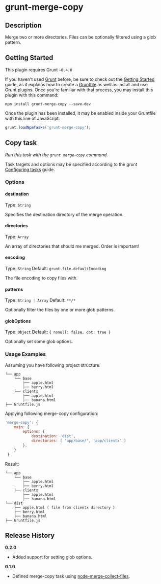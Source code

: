 # grunt-merge-copy

## Description

Merge two or more directories.
Files can be optionally filtered using a glob pattern.


## Getting Started

This plugin requires Grunt `~0.4.0`

If you haven't used [Grunt](http://gruntjs.com/) before, be sure to check out the [Getting Started](http://gruntjs.com/getting-started) guide, as it explains how to create a [Gruntfile](http://gruntjs.com/sample-gruntfile) as well as install and use Grunt plugins. Once you're familiar with that process, you may install this plugin with this command:

```shell
npm install grunt-merge-copy --save-dev
```

Once the plugin has been installed, it may be enabled inside your Gruntfile with this line of JavaScript:

```js
grunt.loadNpmTasks('grunt-merge-copy');
```


## Copy task

_Run this task with the `grunt merge-copy` command._

Task targets and options may be specified according to the grunt [Configuring tasks](http://gruntjs.com/configuring-tasks) guide.


### Options


#### destination
Type: `String`

Specifies the destination directory of the merge operation.


#### directories
Type: `Array`

An array of directories that should me merged. Order is important!


#### encoding
Type: `String`
Default: `grunt.file.defaultEncoding`

The file encoding to copy files with.


#### patterns
Type: `String | Array`
Default: `**/*`

Optionally filter the files by one or more glob patterns.

#### globOptions
Type: `Object`
Default: `{ nonull: false, dot: true }`

Optionally set some glob options.


### Usage Examples

Assuming you have following project structure:


```shell
└── app
    └── base 
        ├── apple.html
        ├── berry.html
    └── clientx
        ├── apple.html
        ├── banana.html
├── Gruntfile.js
```

Applying following merge-copy configuration:

```js
'merge-copy': {
    main: {
        options: {
            destination: 'dist',
            directories: [ 'app/base/', 'app/clientx' ]
        },
    }
 }
```

Result:

```shell
└── app
    └── base 
        ├── apple.html
        ├── berry.html
    └── clientx
        ├── apple.html
        ├── banana.html
└── dist
    ├── apple.html ( file from clientx directory )
    ├── berry.html
    ├── banana.html
├── Gruntfile.js
```

## Release History

__0.2.0__

  * Added support for setting glob options.

__0.1.0__

  * Defined merge-copy task using [node-merge-collect-files](https://github.com/sullinger/node-merge-collect-files).